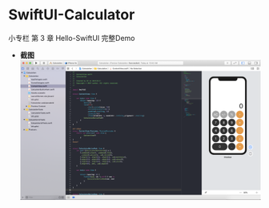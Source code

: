 # SwiftUI-Calculator
小专栏 第 3 章 Hello-SwiftUI 完整Demo

- **截图**
![image](https://github.com/chengaojian/SwiftUI-Calculator/blob/master/Calculation.png)
